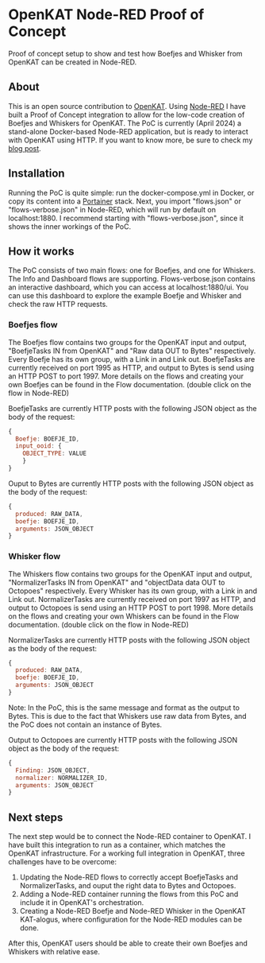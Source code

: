 # OpenKAT Node-RED Proof of Concept
Proof of concept setup to show and test how Boefjes and Whisker from OpenKAT can be created in Node-RED.

## About
This is an open source contribution to [OpenKAT](http://openkat.nl). Using [Node-RED](https://nodered.org/) I have built a Proof of Concept integration to allow for the low-code creation of Boefjes and Whiskers for OpenKAT. The PoC is currently (April 2024) a stand-alone Docker-based Node-RED application, but is ready to interact with OpenKAT using HTTP. If you want to know more, be sure to check my [blog post](https://softwarezaken.nl/2024/05/openkat).

## Installation
Running the PoC is quite simple: run the docker-compose.yml in Docker, or copy its content into a [Portainer](https://www.portainer.io/) stack. Next, you import "flows.json" or "flows-verbose.json" in Node-RED, which will run by default on localhost:1880. I recommend starting with "flows-verbose.json", since it shows the inner workings of the PoC.

## How it works
The PoC consists of two main flows: one for Boefjes, and one for Whiskers. The Info and Dashboard flows are supporting. Flows-verbose.json contains an interactive dashboard, which you can access at localhost:1880/ui. You can use this dashboard to explore the example Boefje and Whisker and check the raw HTTP requests.

### Boefjes flow
The Boefjes flow contains two groups for the OpenKAT input and output, "BoefjeTasks IN from OpenKAT" and "Raw data OUT to Bytes" respectively. Every Boefje has its own group, with a Link in and Link out. BoefjeTasks are currently received on port 1995 as HTTP, and output to Bytes is send using an HTTP POST to port 1997. More details on the flows and creating your own Boefjes can be found in the Flow documentation. (double click on the flow in Node-RED)

BoefjeTasks are currently HTTP posts with the following JSON object as the body of the request:
```JavaScript
{
  Boefje: BOEFJE_ID,
  input_ooid: {
    OBJECT_TYPE: VALUE
    }
}
```

Ouput to Bytes are currently HTTP posts with the following JSON object as the body of the request:
```JavaScript
{
  produced: RAW_DATA,
  boefje: BOEFJE_ID,
  arguments: JSON_OBJECT
}
```

### Whisker flow
The Whiskers flow contains two groups for the OpenKAT input and output, "NormalizerTasks IN from OpenKAT" and "objectData data OUT to Octopoes" respectively. Every Whisker has its own group, with a Link in and Link out. NormalizerTasks are currently received on port 1997 as HTTP, and output to Octopoes is send using an HTTP POST to port 1998. More details on the flows and creating your own Whiskers can be found in the Flow documentation. (double click on the flow in Node-RED)

NormalizerTasks are currently HTTP posts with the following JSON object as the body of the request:
```JavaScript
{
  produced: RAW_DATA,
  boefje: BOEFJE_ID,
  arguments: JSON_OBJECT
}
```
Note: In the PoC, this is the same message and format as the output to Bytes. This is due to the fact that Whiskers use raw data from Bytes, and the PoC does not contain an instance of Bytes.

Output to Octopoes are currently HTTP posts with the following JSON object as the body of the request:
```JavaScript
{
  Finding: JSON_OBJECT,
  normalizer: NORMALIZER_ID,
  arguments: JSON_OBJECT
}
```

## Next steps
The next step would be to connect the Node-RED container to OpenKAT. I have built this integration to run as a container, which matches the OpenKAT infrastructure. For a working full integration in OpenKAT, three challenges have to be overcome:

1. Updating the Node-RED flows to correctly accept BoefjeTasks and NormalizerTasks, and ouput the right data to Bytes and Octopoes.
2. Adding a Node-RED container running the flows from this PoC and include it in OpenKAT's orchestration.
3. Creating a Node-RED Boefje and Node-RED Whisker in the OpenKAT KAT-alogus, where configuration for the Node-RED modules can be done.

After this, OpenKAT users should be able to create their own Boefjes and Whiskers with relative ease.

